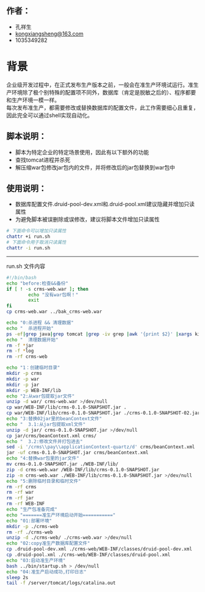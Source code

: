 ## 作者：
* 孔祥生
* kongxiangsheng@163.com
* 1035349282

# 背景
企业级开发过程中，在正式发布生产版本之前，一般会在准生产环境试运行。准生产环境除了极个别特殊的配置项不同外，数据库（肯定是脱敏之后的）、程序都要和生产环境一模一样。<br/>
每次发布准生产，都需要修改或替换数据库的配置文件，此工作需要细心且重复，因此完全可以通过shell实现自动化。


## 脚本说明：
* 脚本为特定企业的特定场景使用，因此有以下额外的功能
* 查找tomcat进程并杀死
* 解压缩war包修改jar包内的文件，并将修改后的jar包替换到war包中

## 使用说明：
* 数据库配置文件.druid-pool-dev.xml和.druid-pool.xml建议隐藏并增加只读属性
* 为避免脚本被误删除或误修改，建议将脚本文件增加只读属性
```Bash
# 下面命令可以增加只读属性
chattr +i run.sh
# 下面命令用于取消只读属性
chattr -i run.sh
```
****
run.sh 文件内容
```Bash
#!/bin/bash
echo "before:检查&&备份"
if [ ! -s crms-web.war ]; then
        echo "没有war包啊！"
        exit
fi
cp crms-web.war ../bak_crms-web.war

echo "0:杀进程 && 清理数据"
echo "  杀进程开始"
ps -ef|grep java|grep tomcat |grep -iv grep |awk '{print $2}' |xargs kill -9
echo "  清理数据开始"
rm -f *jar
rm -f *log
rm -rf crms-web

echo "1：创建临时目录"
mkdir -p crms
mkdir -p war
mkdir -p jar
mkdir -p WEB-INF/lib
echo "2:从war包提取jar文件"
unzip -d war/ crms-web.war >/dev/null
cp war/WEB-INF/lib/crms-0.1.0-SNAPSHOT.jar .
cp war/WEB-INF/lib/crms-0.1.0-SNAPSHOT.jar ./crms-0.1.0-SNAPSHOT-02.jar
echo "3:替换02jar里的beanContext文件"
echo "  3.1:从jar包提取xml文件"
unzip -d jar/ crms-0.1.0-SNAPSHOT.jar >/dev/null
cp jar/crms/beanContext.xml crms/
echo "  3.2:修改文件并打包进去"
sed -i '/crms\\pay\\applicationContext-quartz/d' crms/beanContext.xml
jar -uf crms-0.1.0-SNAPSHOT.jar crms/beanContext.xml
echo "4:替换war包里的jar文件"
mv crms-0.1.0-SNAPSHOT.jar ./WEB-INF/lib/
zip -d crms-web.war /WEB-INF/lib/crms-0.1.0-SNAPSHOT.jar
zip -m crms-web.war ./WEB-INF/lib/crms-0.1.0-SNAPSHOT.jar >/dev/null
echo "5:删除临时目录和临时文件"
rm -rf crms
rm -rf war
rm -rf jar
rm -rf WEB-INF
echo "生产包准备完成"
echo "=======准生产环境启动开始==========="
echo "01:部署环境"
mkdir -p ./crms-web
rm -rf ./crms-web
unzip -d ./crms-web/ ./crms-web.war >/dev/null
echo "02:copy准生产数据库配置文件"
cp .druid-pool-dev.xml ./crms-web/WEB-INF/classes/druid-pool-dev.xml
cp .druid-pool.xml ./crms-web/WEB-INF/classes/druid-pool.xml
echo "03:启动准生产环境"
bash ../bin/startup.sh > /dev/null
echo "04:准生产启动成功,打印日志"
sleep 2s
tail -f /server/tomcat/logs/catalina.out




```
